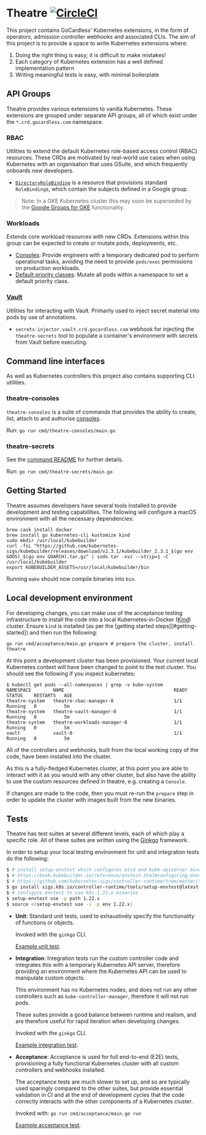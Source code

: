 # Theatre [![CircleCI](https://circleci.com/gh/gocardless/theatre.svg?style=svg)](https://circleci.com/gh/gocardless/theatre)

This project contains GoCardless' Kubernetes extensions, in the form of
operators, admission controller webhooks and associated CLIs. The aim of this
project is to provide a space to write Kubernetes extensions where:

1. Doing the right thing is easy; it is difficult to make mistakes!
2. Each category of Kubernetes extension has a well defined implementation pattern
3. Writing meaningful tests is easy, with minimal boilerplate

## API Groups

Theatre provides various extensions to vanilla Kubernetes. These extensions are
grouped under separate API groups, all of which exist under the
`*.crd.gocardless.com` namespace.

### RBAC

Utilities to extend the default Kubernetes role-based access control (RBAC)
resources.
These CRDs are motivated by real-world use cases when using
Kubernetes with an organisation that uses GSuite, and which frequently onboards
new developers.

- [`DirectoryRoleBinding`][sample-drb] is a resource that provisions standard
  `RoleBinding`s, which contain the subjects defined in a  Google group.

> Note: In a GKE Kubernetes cluster this may soon be superseded by the [Google
> Groups for GKE][gke-groups] functionality.

[sample-drb]: config/samples/rbac_v1alpha1_directoryrolebinding.yaml
[gke-groups]: https://cloud.google.com/kubernetes-engine/docs/how-to/role-based-access-control#google-groups-for-gke

### Workloads

Extends core workload resources with new CRDs. Extensions within this group can be
expected to create or mutate pods, deployments, etc.

- [Consoles](controllers/workloads/console/README.md): Provide engineers with a temporary
  dedicated pod to perform operational tasks, avoiding the need to provide
  `pods/exec` permissions on production workloads.
- [Default priority classes](apis/workloads/v1alpha1/README.md): Mutate all pods within a
  namespace to set a default priority class.

### [Vault](apis/vault/v1alpha1/README.md)

Utilities for interacting with Vault. Primarily used to inject secret material
into pods by use of annotations.

- `secrets-injector.vault.crd.gocardless.com` webhook for injecting the
  `theatre-secrets` tool to populate a container's environment with secrets
  from Vault before executing.

## Command line interfaces

As well as Kubernetes controllers this project also contains supporting CLI
utilities.

### theatre-consoles

`theatre-consoles` is a suite of commands that provides the ability to create,
list, attach to and authorise [consoles](#workloads).

Run: `go run cmd/theatre-consoles/main.go`

### theatre-secrets

See the [command README](cmd/theatre-secrets/README.md) for further details.

Run: `go run cmd/theatre-secrets/main.go`

## Getting Started

Theatre assumes developers have several tools installed to provide development
and testing capabilities. The following will configure a macOS environment with
all the necessary dependencies:

```shell
brew cask install docker
brew install go kubernetes-cli kustomize kind
sudo mkdir /usr/local/kubebuilder
curl -fsL "https://github.com/kubernetes-sigs/kubebuilder/releases/download/v2.3.1/kubebuilder_2.3.1_$(go env GOOS)_$(go env GOARCH).tar.gz" | sudo tar -xvz --strip=1 -C /usr/local/kubebuilder
export KUBEBUILDER_ASSETS=/usr/local/kubebuilder/bin
```

Running `make` should now compile binaries into `bin`.

## Local development environment

For developing changes, you can make use of the acceptance testing
infrastructure to install the code into a local Kubernetes-in-Docker
([Kind][kind]) cluster.
Ensure `kind` is installed (as per the [getting started
steps][#getting-started]) and then run the following:


```
go run cmd/acceptance/main.go prepare # prepare the cluster, install theatre
```

At this point a development cluster has been provisioned. Your current local
Kubernetes context will have been changed to point to the test cluster. You
should see the following if you inspect kubernetes:

```console
$ kubectl get pods --all-namespaces | grep -v kube-system
NAMESPACE        NAME                                        READY   STATUS    RESTARTS   AGE
theatre-system   theatre-rbac-manager-0                      1/1     Running   0          5m
theatre-system   theatre-vault-manager-0                     1/1     Running   0          5m
theatre-system   theatre-workloads-manager-0                 1/1     Running   0          5m
vault            vault-0                                     1/1     Running   0          5m
```

All of the controllers and webhooks, built from the local working copy of the
code, have been installed into the cluster.

As this is a fully-fledged Kubernetes cluster, at this point you are able to
interact with it as you would with any other cluster, but also have the ability
to use the custom resources defined in theatre, e.g. creating a `Console`.

If changes are made to the code, then you must re-run the `prepare` step in
order to update the cluster with images built from the new binaries.

[kind]: https://github.com/kubernetes-sigs/kind

## Tests

Theatre has test suites at several different levels, each of which play a
specific role. All of these suites are written using the [Ginkgo][ginkgo]
framework.

In order to setup your local testing environment for unit and integration tests do the following:

```bash
$ # install setup-envtest which configures etcd and kube-apiserver binaries for envtest
$ # https://book.kubebuilder.io/reference/envtest.html#configuring-envtest-for-integration-tests
$ # https://github.com/kubernetes-sigs/controller-runtime/tree/master/tools/setup-envtest#envtest-binaries-manager
$ go install sigs.k8s.io/controller-runtime/tools/setup-envtest@latest
$ # configure envtest to use k8s 1.22.x binaries
$ setup-envtest use -p path 1.22.x
$ source <(setup-envtest use -i -p env 1.22.x)
```

- **Unit**: Standard unit tests, used to exhaustively specify the functionality of
  functions or objects.

  Invoked with the `ginkgo` CLI.

  [Example unit test](apis/workloads/v1alpha1/helpers_test.go).

- **Integration**: Integration tests run the custom controller code and
  integrates this with a temporary Kubernetes API server, therefore providing an
  environment where the Kubernetes API can be used to manipulate custom objects.

  This environment has no Kubernetes nodes, and does not run any other
  controllers such as `kube-controller-manager`, therefore it will not run pods.

  These suites provide a good balance between runtime and realism, and are
  therefore useful for rapid iteration when developing changes.

  Invoked with the `ginkgo` CLI.

  [Example integration test](apis/workloads/v1alpha1/integration/priority_integration_test.go).

- **Acceptance**: Acceptance is used for full end-to-end (E2E) tests,
  provisioning a fully functional Kubernetes cluster with all custom controllers
  and webhooks installed.

  The acceptance tests are much slower to set up, and so are typically used
  sparingly compared to the other suites, but provide essential validation in CI
  and at the end of development cycles that the code correctly interacts with
  the other components of a Kubernetes cluster.

  Invoked with: `go run cmd/acceptance/main.go run`

  [Example acceptance test](cmd/workloads-manager/acceptance/acceptance.go).

[ginkgo]: https://onsi.github.io/ginkgo
